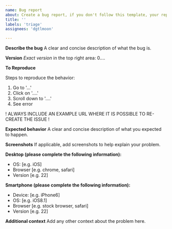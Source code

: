 ```yaml
---
name: Bug report
about: Create a bug report, if you don't follow this template, your report will be DELETED
title: ''
labels: 'triage'
assignees: 'dgtlmoon'

---
```


**Describe the bug**
A clear and concise description of what the bug is.

**Version**
*Exact version* in the top right area: 0....

**To Reproduce**

Steps to reproduce the behavior:
1. Go to '...'
2. Click on '....'
3. Scroll down to '....'
4. See error

! ALWAYS INCLUDE AN EXAMPLE URL WHERE IT IS POSSIBLE TO RE-CREATE THE ISSUE !

**Expected behavior**
A clear and concise description of what you expected to happen.

**Screenshots**
If applicable, add screenshots to help explain your problem.

**Desktop (please complete the following information):**
 - OS: [e.g. iOS] 
 - Browser [e.g. chrome, safari]
 - Version [e.g. 22]

**Smartphone (please complete the following information):**
 - Device: [e.g. iPhone6]
 - OS: [e.g. iOS8.1]
 - Browser [e.g. stock browser, safari]
 - Version [e.g. 22]

**Additional context**
Add any other context about the problem here.

